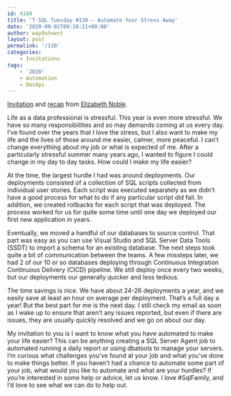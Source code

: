 ```yaml
---
id: 4160
title: 'T-SQL Tuesday #130 – Automate Your Stress Away'
date: '2020-09-01T09:18:21+00:00'
author: way0utwest
layout: post
permalink: '/130'
categories:
    - Invitations
tags:
    - '2020'
    - Automation
    - DevOps
---
```


[Invitation](https://sqlzelda.wordpress.com/2020/09/01/t-sql-tuesday-130-automate-your-stress-away/) and [recap](https://sqlzelda.wordpress.com/2020/09/21/t-sql-tuesday-130-recap-automate-your-stress-away/) from [Elizabeth Noble](https://sqlzelda.wordpress.com/).

Life as a data professional is stressful. This year is even more stressful. We have so many responsibilities and so may demands coming at us every day. I’ve found over the years that I love the stress, but I also want to make my life and the lives of those around me easier, calmer, more peaceful. I can’t change everything about my job or what is expected of me. After a particularly stressful summer many years ago, I wanted to figure I could change in my day to day tasks. How could I make my life easier?

At the time, the largest hurdle I had was around deployments. Our deployments consisted of a collection of SQL scripts collected from individual user stories. Each script was executed separately as we didn’t have a good process for what to do if any particular script did fail. In addition, we created rollbacks for each script that was deployed. The process worked for us for quite some time until one day we deployed our first new application in years.

Eventually, we moved a handful of our databases to source control. That part was easy as you can use Visual Studio and SQL Server Data Tools (SSDT) to import a schema for an existing database. The next steps took quite a bit of communication between the teams. A few missteps later, we had 2 of our 10 or so databases deploying through Continuous Integration Continuous Delivery (CICD) pipeline. We still deploy once every two weeks, but our deployments our generally quicker and less tedious.

The time savings is nice. We have about 24-26 deployments a year, and we easily save at least an hour on average per deployment. That’s a full day a year! But the best part for me is the next day. I still check my email as soon as I wake up to ensure that aren’t any issues reported, but even if there are issues, they are usually quickly resolved and we go on about our day.

My invitation to you is I want to know what you have automated to make your life easier? This can be anything creating a SQL Server Agent job to automated running a daily report or using dbatools to manage your servers. I’m curious what challenges you’ve found at your job and what you’ve done to make things better. If you haven’t had a chance to automate some part of your job, what would you like to automate and what are your hurdles? If you’re interested in some help or advice, let us know. I love #SqlFamily, and I’d love to see what we can do to help out.